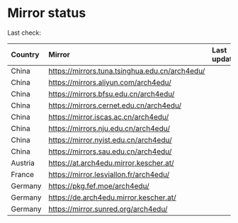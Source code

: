 <script src="./time.js"></script>
# Mirror status
Last check: <script type="text/javascript">localize(1737926326.161614);</script>

|Country|Mirror|Last update|
|:------|:-----|:----------|
|China|https://mirrors.tuna.tsinghua.edu.cn/arch4edu/|<script type="text/javascript">localize(1737873394);</script>|
|China|https://mirrors.aliyun.com/arch4edu/|<script type="text/javascript">localize(1737873394);</script>|
|China|https://mirrors.bfsu.edu.cn/arch4edu/|<script type="text/javascript">localize(1737873394);</script>|
|China|https://mirrors.cernet.edu.cn/arch4edu/|<script type="text/javascript">localize(1737873394);</script>|
|China|https://mirror.iscas.ac.cn/arch4edu/|<script type="text/javascript">localize(1737873394);</script>|
|China|https://mirrors.nju.edu.cn/arch4edu/|<script type="text/javascript">localize(1737873394);</script>|
|China|https://mirror.nyist.edu.cn/arch4edu/|<script type="text/javascript">localize(1737873394);</script>|
|China|https://mirrors.sau.edu.cn/arch4edu/|<script type="text/javascript">localize(1731653531);</script>|
|Austria|https://at.arch4edu.mirror.kescher.at/|<script type="text/javascript">localize(1737873394);</script>|
|France|https://mirror.lesviallon.fr/arch4edu/|<script type="text/javascript">localize(1737873394);</script>|
|Germany|https://pkg.fef.moe/arch4edu/|<script type="text/javascript">localize(1737873394);</script>|
|Germany|https://de.arch4edu.mirror.kescher.at/|<script type="text/javascript">localize(1737873394);</script>|
|Germany|https://mirror.sunred.org/arch4edu/|<script type="text/javascript">localize(1737873394);</script>|

<script src="./tablefilter/tablefilter.js"></script>
<script src="./table.js"></script>